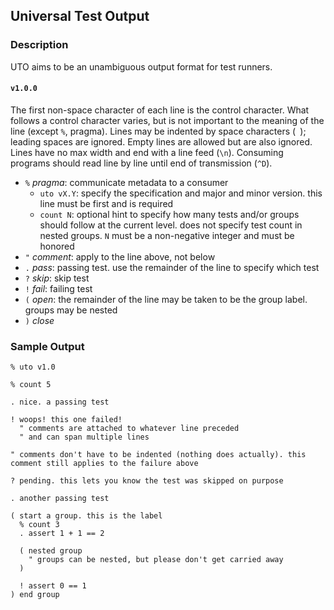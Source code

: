 ## Universal Test Output


### Description

UTO aims to be an unambiguous output format for test runners.


#### `v1.0.0`

The first non-space character of each line is the control character. What follows a control character varies, but is not important to the meaning of the line (except `%`, pragma). Lines may be indented by space characters (<code> </code>); leading spaces are ignored. Empty lines are allowed but are also ignored. Lines have no max width and end with a line feed (`\n`). Consuming programs should read line by line until end of transmission (`^D`).

* `%` *pragma*: communicate metadata to a consumer
  * `uto vX.Y`: specify the specification and major and minor version. this line must be first and is required
  * `count N`: optional hint to specify how many tests and/or groups should follow at the current level. does not specify test count in nested groups. `N` must be a non-negative integer and must be honored
* `"` *comment*: apply to the line above, not below
* `.` *pass*: passing test. use the remainder of the line to specify which test
* `?` *skip*: skip test
* `!` *fail*: failing test
* `(` *open*: the remainder of the line may be taken to be the group label. groups may be nested
* `)` *close*


### Sample Output

```
% uto v1.0

% count 5

. nice. a passing test

! woops! this one failed!
  " comments are attached to whatever line preceded
  " and can span multiple lines

" comments don't have to be indented (nothing does actually). this comment still applies to the failure above

? pending. this lets you know the test was skipped on purpose

. another passing test

( start a group. this is the label
  % count 3
  . assert 1 + 1 == 2

  ( nested group
    " groups can be nested, but please don't get carried away
  )

  ! assert 0 == 1
) end group
```
